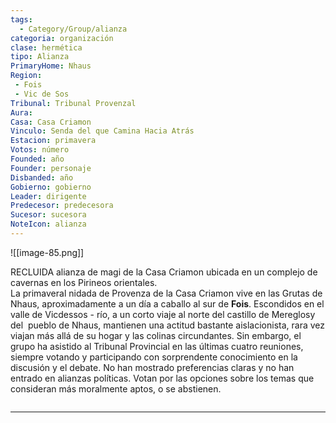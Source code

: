 ```yaml
---
tags:
  - Category/Group/alianza
categoria: organización
clase: hermética
tipo: Alianza
PrimaryHome: Nhaus 
Region:
 - Fois 
 - Vic de Sos 
Tribunal: Tribunal Provenzal 
Aura: 
Casa: Casa Criamon 
Vinculo: Senda del que Camina Hacia Atrás
Estacion: primavera 
Votos: número
Founded: año
Founder: personaje
Disbanded: año
Gobierno: gobierno
Leader: dirigente
Predecesor: predecesora
Sucesor: sucesora
NoteIcon: alianza
---
```

![[image-85.png]] 
 <section class="wa-section main-content"><p><span class="dropcap">R</span>ECLUIDA alianza de magi de la <span data-article-privacy="private" data-article-id="205b1ee5-f923-4470-bf3f-7c63631408ec" data-template-type="organization" class="private-article article-unlinked entity-link wa-link">Casa Criamon</span> ubicada en un complejo de cavernas en los Pirineos orientales.
<br />
La primaveral nidada de Provenza de la Casa Criamon vive en las <span data-article-privacy="private" data-article-id="6aa9772c-972e-41ab-af5b-8d75f37de2e5" data-template-type="location" class="private-article article-unlinked entity-link wa-link">Grutas de Nhaus</span>, aproximadamente a un día a caballo al sur de <strong class="article-unlinked">Fois</strong>. Escondidos en el valle de <span class="article-link article-explorer-link entity-link wa-link" data-article-privacy="public" data-article-id="98ac6dfb-01e2-49f2-a909-83946b9fa595" data-template-type="location" data-article="98ac6dfb-01e2-49f2-a909-83946b9fa595">Vicdessos - río</span>, a un corto viaje al norte del castillo de <span data-article-privacy="private" data-article-id="0efd8e65-f043-4334-8f43-6232b53abd97" data-template-type="landmark" class="private-article article-unlinked entity-link wa-link">Mereglos</span>y del  pueblo de Nhaus, mantienen una actitud bastante aislacionista, rara vez viajan más allá de su hogar y las colinas circundantes. Sin embargo, el grupo ha asistido al <span class="article-link article-explorer-link entity-link wa-link" data-article-privacy="public" data-article-id="c6678309-26f2-401d-8313-72129cb1ecbb" data-template-type="organization" data-article="c6678309-26f2-401d-8313-72129cb1ecbb">Tribunal Provincial</span> en las últimas cuatro reuniones, siempre votando y participando con sorprendente conocimiento en la discusión y el debate. No han mostrado preferencias claras y no han entrado en alianzas políticas. Votan por las opciones sobre los temas que consideran más moralmente aptos, o se abstienen.
</p><div id="9504a3671eb56273004a0d92c180ce79" class="visibility-toggler image-thumb-container user-css-image-thumbnail position-relative padding-10 "><img src="https://worldanvil.com/uploads/images/573ccaccf1d292179bea63701d7c24e6.png" alt title="Nhiauscuevas01.png" /></div>


--- 
